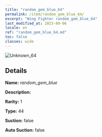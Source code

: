 ```yaml
---
title: "random_gem_blue_64"
permalink: /item/random_gem_blue_64/
excerpt: "Wing Fighter random_gem_blue_64"
last_modified_at: 2023-09-06
locale: en
ref: "random_gem_blue_64.md"
toc: false
classes: wide
---
```



 ![Unknown_64](/images/item/random_gem_blue_p.png)



## Details

 **Name:** *random_gem_blue* 

 **Description:** 

 **Rarity:** 1 

 **Type:** 44 

 **Suction:** false 

 **Auto Suction:** false 


